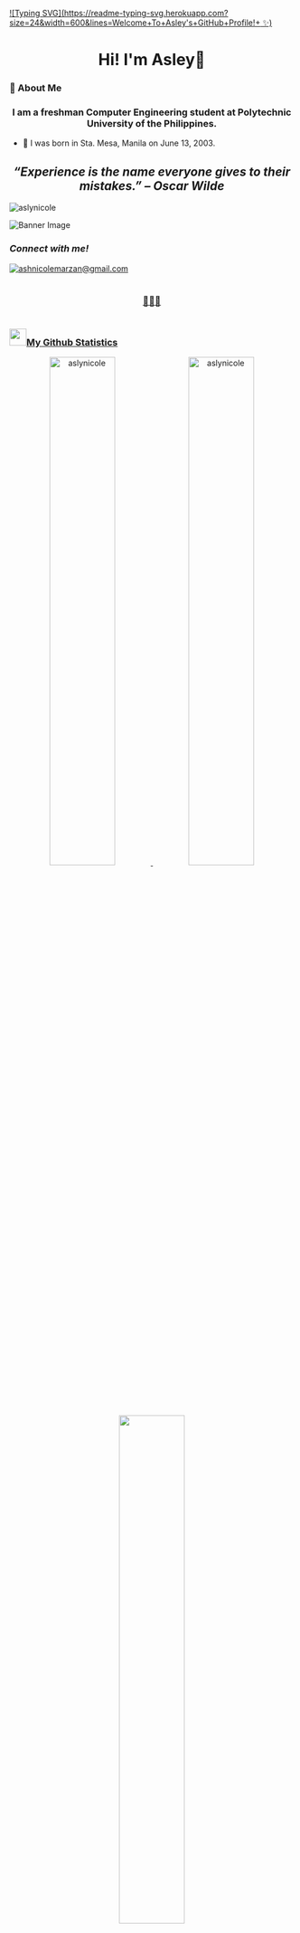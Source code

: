 [![Typing SVG](https://readme-typing-svg.herokuapp.com?size=24&width=600&lines=Welcome+To+Asley's+GitHub+Profile!+ ✨)](https://git.io/typing-svg)
<h1 align="center">Hi! I'm Asley👋 </h1>

<h3 align='left'>🚀 About Me</h3>

<h3 align="center">I am a freshman Computer Engineering student at Polytechnic University of the Philippines.</h3>

 - 🔮 I was born in Sta. Mesa, Manila on June 13, 2003.
<h2 align='center'><i> “Experience is the name everyone gives to their mistakes.” – Oscar Wilde </i></h1>
<p align="left"> <img src="https://komarev.com/ghpvc/?username=aslynicole&label=Profile%20views&color=471363&style=flat" alt="aslynicole" /> </p>

![Banner Image](https://github.com/aslynicole/aslynicole/blob/main/S.png)
<br>
<p align="left"> 
<h3 align="left"><i>Connect with me!</i></h3>
<a href="mailto:ashnicolemarzan@gmail.com@gmail.com">
<img border="0" alt="ashnicolemarzan@gmail.com" src="https://img.icons8.com/doodle/38/000000/gmail-new.png"/>
<h1 align="center"></h1>
<h3 align="center">💜💜💜</h3>
<h1 align="center"></h1> 
</p>
<h3 align='left'><img src="https://media.giphy.com/media/iY8CRBdQXODJSCERIr/giphy.gif" width="30px">My Github Statistics</h3>
<p align="center">
  <img width="48%" src="https://github-readme-stats.vercel.app/api?username=aslynicole&show_icons=true&theme=radical" alt="aslynicole"/>
  <img width="48%" src="https://github-readme-streak-stats.herokuapp.com/?user=aslynicole&theme=radical" alt="aslynicole" />
  <img width="48%" src="https://github-readme-stats.vercel.app/api/top-langs/?username=aslynicole&theme=tokyonight" />
</p>

</p>
<p><img align="center">

  <h3 align='center'>⚡️<i>Stay awesome!</i>⚡️</h3>
  <h3 align='center'></h3>
  <image width="99%" src="https://activity-graph.herokuapp.com/graph?username=aslynicole&theme=react-dark" alt="aslynicole" />
  <img src="https://raw.githubusercontent.com/bornmay/bornmay/Update/svg/Bottom.svg" alt="Github Stats" />
</p>
